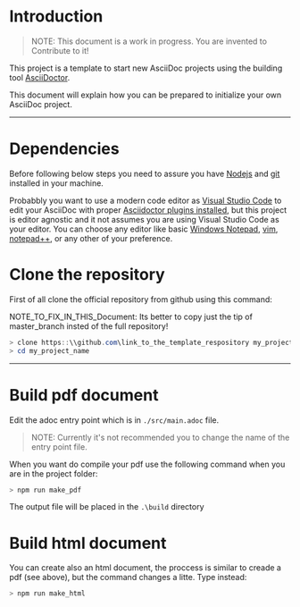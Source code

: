 # Introduction

> NOTE: This document is a work in progress. You are invented to Contribute to it!

This project is a template to start new AsciiDoc projects using the building tool [AsciiDoctor](insert_link_here).

This document will explain how you can be prepared to initialize your own AsciiDoc project.

---

# Dependencies

Before following below steps you need to assure you have [Nodejs](insert_link_here) and [git](insert_link_here) installed in your machine.

Probabbly you want to use a modern code editor as [Visual Studio Code](insert_link_here) to edit your AsciiDoc with proper [Asciidoctor plugins installed](insert_link_here), but this project is editor agnostic and it not assumes you are using Visual Studio Code as your editor. You can choose any editor like basic [Windows Notepad](insert_link_here), [vim](insert_link_here), [notepad++](insert_link_here), or any other of your preference.

# Clone the repository

First of all clone the official repository from github using this command:

NOTE_TO_FIX_IN_THIS_Document: Its better to copy just the tip of master_branch insted of the full repository!

```powershell
> clone https::\\github.com\link_to_the_template_respository my_project_name
> cd my_project_name 
```

---

# Build pdf document

Edit the adoc entry point which is in `./src/main.adoc` file.

> NOTE: Currently it's not recommended you  to change the name of the entry point file.

When you want do compile your pdf use the following command when you are in the project folder:

```powershell
> npm run make_pdf
```

The output file will be placed in the `.\build` directory

# Build html document

You can create also an html document, the proccess is similar to creade a pdf (see above), but the command changes a litte. Type instead:

```powershell
> npm run make_html
```




